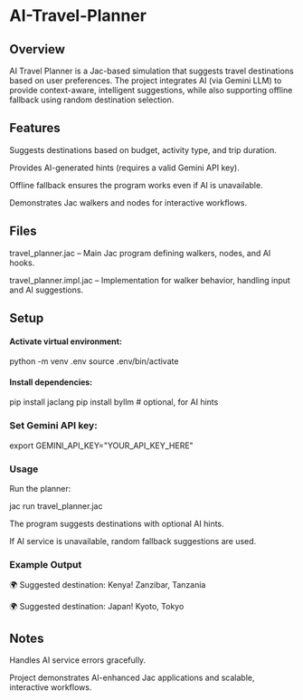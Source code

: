 # AI-Travel-Planner

## Overview

AI Travel Planner is a Jac-based simulation that suggests travel destinations based on user preferences. The project integrates AI (via Gemini LLM) to provide context-aware, intelligent suggestions, while also supporting offline fallback using random destination selection.

## Features

Suggests destinations based on budget, activity type, and trip duration.

Provides AI-generated hints (requires a valid Gemini API key).

Offline fallback ensures the program works even if AI is unavailable.

Demonstrates Jac walkers and nodes for interactive workflows.

## Files

travel_planner.jac – Main Jac program defining walkers, nodes, and AI hooks.

travel_planner.impl.jac – Implementation for walker behavior, handling input and AI suggestions.

## Setup

#### Activate virtual environment:

python -m venv .env
source .env/bin/activate


#### Install dependencies:

pip install jaclang
pip install byllm  # optional, for AI hints


### Set Gemini API key:

export GEMINI_API_KEY="YOUR_API_KEY_HERE"

### Usage

Run the planner:

jac run travel_planner.jac


The program suggests destinations with optional AI hints.

If AI service is unavailable, random fallback suggestions are used.

### Example Output
🌍 Suggested destination: Kenya!
Zanzibar, Tanzania

🌍 Suggested destination: Japan!
Kyoto, Tokyo

## Notes

Handles AI service errors gracefully.

Project demonstrates AI-enhanced Jac applications and scalable, interactive workflows.